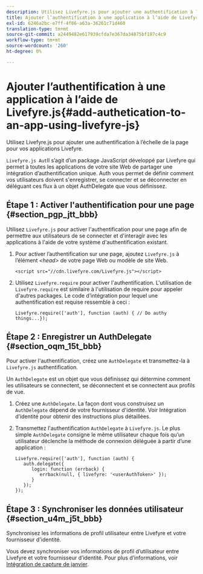 ```yaml
---
description: Utilisez Livefyre.js pour ajouter une authentification à l’échelle de la page pour vos applications Livefyre.
title: Ajouter l’authentification à une application à l’aide de Livefyre.js
exl-id: 6246a2bc-e7ff-4f86-a63a-36261c71d460
translation-type: tm+mt
source-git-commit: a2449482e617939cfda7e367da34875bf187c4c9
workflow-type: tm+mt
source-wordcount: '260'
ht-degree: 0%

---
```


# Ajouter l’authentification à une application à l’aide de Livefyre.js{#add-authetication-to-an-app-using-livefyre-js}

Utilisez Livefyre.js pour ajouter une authentification à l’échelle de la page pour vos applications Livefyre.

`Livefyre.js Aut`Il s’agit d’un package JavaScript développé par Livefyre qui permet à toutes les applications de votre site Web de partager une intégration d’authentification unique. Auth vous permet de définir comment vos utilisateurs doivent s&#39;enregistrer, se connecter et se déconnecter en déléguant ces flux à un objet AuthDelegate que vous définissez.

## Étape 1 : Activer l&#39;authentification pour une page {#section_pgp_jtt_bbb}

Utilisez `Livefyre.js` pour activer l&#39;authentification pour une page afin de permettre aux utilisateurs de se connecter et d&#39;interagir avec les applications à l&#39;aide de votre système d&#39;authentification existant.

1. Pour activer l’authentification sur une page, ajoutez `Livefyre.js` à l’élément *&lt;head>* de votre page Web ou modèle de site Web.

   ```
   <script src="//cdn.livefyre.com/Livefyre.js"></script>
   ```

1. Utilisez `Livefyre.require` pour activer l&#39;authentification. L&#39;utilisation de `Livefyre.require` est similaire à l&#39;utilisation de require pour appeler d&#39;autres packages. Le code d’intégration pour lequel une authentification est requise ressemble à ceci :

   ```
   Livefyre.require(['auth'], function (auth) { // Do authy things...});
   ```

## Étape 2 : Enregistrer un AuthDelegate {#section_oqm_15t_bbb}

Pour activer l&#39;authentification, créez une `AuthDelegate` et transmettez-la à `Livefyre.js` authentification.

Un `AuthDelegate` est un objet que vous définissez qui détermine comment les utilisateurs se connectent, se déconnectent et se connectent aux profils de vue.

1. Créez une `AuthDelegate`. La façon dont vous construisez un `AuthDelegate` dépend de votre fournisseur d&#39;identité. Voir Intégration d’identité pour obtenir des instructions plus détaillées.

1. Transmettez l&#39;authentification `AuthDelegate` à `Livefyre.js`. Le plus simple `AuthDelegate` consigne le même utilisateur chaque fois qu’un utilisateur déclenche la méthode de connexion déléguée à partir d’une application :

   ```
   Livefyre.require(['auth'], function (auth) { 
      auth.delegate({ 
         login: function (errback) { 
            errback(null, { livefyre: '<userAuthToken>' }); 
         }    
      });  
   });
   ```

## Étape 3 : Synchroniser les données utilisateur {#section_u4m_j5t_bbb}

Synchronisez les informations de profil utilisateur entre Livefyre et votre fournisseur d&#39;identité.

Vous devez synchroniser vos informations de profil d’utilisateur entre Livefyre et votre fournisseur d’identité. Pour plus d’informations, voir [Intégration de capture de janvier](/help/implementation/c-livefyre-identity-comp/c-janrain-capture-backplane-comp.md).
